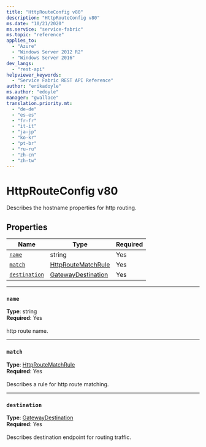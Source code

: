 ```yaml
---
title: "HttpRouteConfig v80"
description: "HttpRouteConfig v80"
ms.date: "10/21/2020"
ms.service: "service-fabric"
ms.topic: "reference"
applies_to: 
  - "Azure"
  - "Windows Server 2012 R2"
  - "Windows Server 2016"
dev_langs: 
  - "rest-api"
helpviewer_keywords: 
  - "Service Fabric REST API Reference"
author: "erikadoyle"
ms.author: "edoyle"
manager: "gwallace"
translation.priority.mt: 
  - "de-de"
  - "es-es"
  - "fr-fr"
  - "it-it"
  - "ja-jp"
  - "ko-kr"
  - "pt-br"
  - "ru-ru"
  - "zh-cn"
  - "zh-tw"
---
```

# HttpRouteConfig v80

Describes the hostname properties for http routing.

## Properties
| Name | Type | Required |
| --- | --- | --- |
| [`name`](#name) | string | Yes |
| [`match`](#match) | [HttpRouteMatchRule](sfclient-v80-model-httproutematchrule.md) | Yes |
| [`destination`](#destination) | [GatewayDestination](sfclient-v80-model-gatewaydestination.md) | Yes |

____
### `name`
__Type__: string <br/>
__Required__: Yes<br/>
<br/>
http route name.

____
### `match`
__Type__: [HttpRouteMatchRule](sfclient-v80-model-httproutematchrule.md) <br/>
__Required__: Yes<br/>
<br/>
Describes a rule for http route matching.

____
### `destination`
__Type__: [GatewayDestination](sfclient-v80-model-gatewaydestination.md) <br/>
__Required__: Yes<br/>
<br/>
Describes destination endpoint for routing traffic.
